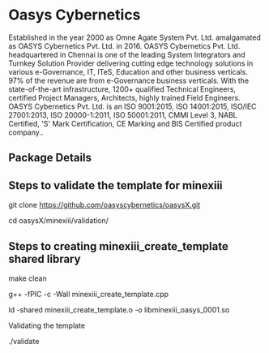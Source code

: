  Oasys Cybernetics 
===================
Established in the year 2000 as Omne Agate System Pvt. Ltd. amalgamated  as OASYS Cybernetics Pvt. Ltd. in 2016.
OASYS Cybernetics Pvt. Ltd. headquartered in Chennai is one of the leading System Integrators and Turnkey Solution Provider delivering cutting edge technology solutions in various  e-Governance, IT, ITeS, Education and other business verticals.
97% of the revenue are from e-Governance business verticals. With the state-of-the-art infrastructure, 1200+ qualified Technical Engineers, certified Project Managers, Architects, highly trained Field Engineers.
OASYS Cybernetics Pvt. Ltd. is an ISO 9001:2015, ISO 14001:2015, ISO/IEC 27001:2013, ISO 20000-1:2011, ISO 50001:2011, CMMI Level 3, NABL Certified, 'S' Mark Certification, CE Marking and BIS Certified product company..

Package Details
---------------







Steps to validate the template for minexiii
-------------------------------------------
git clone https://github.com/oasyscybernetics/oasysX.git

cd oasysX/minexiii/validation/

Steps to creating minexiii_create_template shared library
---------------------------------------------------------
make clean

g++ -fPIC -c -Wall minexiii_create_template.cpp

ld -shared minexiii_create_template.o -o libminexiii_oasys_0001.so

Validating the template

./validate

